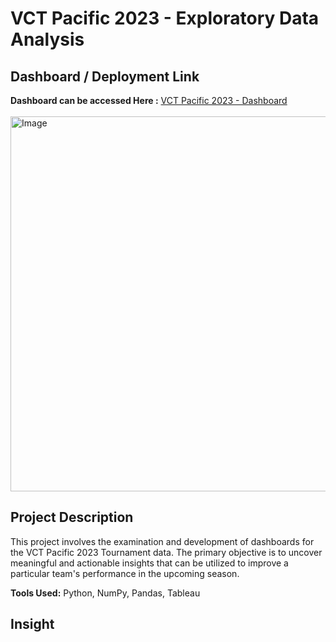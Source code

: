 # VCT Pacific 2023 - Exploratory Data Analysis

## Dashboard / Deployment Link
**Dashboard can be accessed Here :**
[VCT Pacific 2023 - Dashboard](https://public.tableau.com/app/profile/ediashta.revindra/viz/VCTPacific/MatchDashboard)
<br><br><img src="https://i.imgur.com/OPndRng.png" alt="Image" width="800" height="600">

## Project Description
This project involves the examination and development of dashboards for the VCT Pacific 2023 Tournament data. The primary objective is to uncover meaningful and actionable insights that can be utilized to improve a particular team's performance in the upcoming season.

**Tools Used:** Python, NumPy, Pandas, Tableau

## Insight


